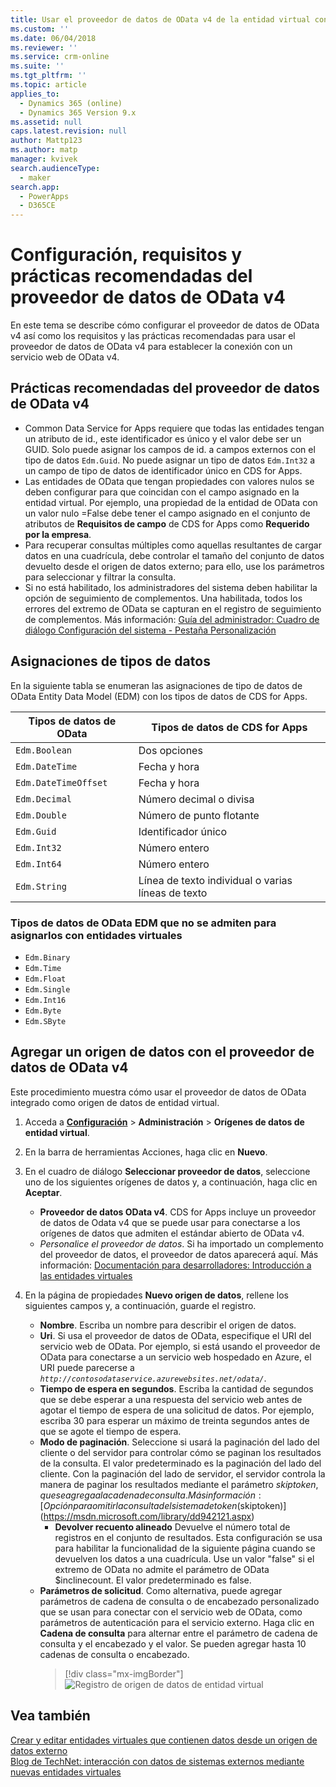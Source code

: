 ```yaml
---
title: Usar el proveedor de datos de OData v4 de la entidad virtual con Common Data Service for Apps | MicrosoftDocs
ms.custom: ''
ms.date: 06/04/2018
ms.reviewer: ''
ms.service: crm-online
ms.suite: ''
ms.tgt_pltfrm: ''
ms.topic: article
applies_to:
  - Dynamics 365 (online)
  - Dynamics 365 Version 9.x
ms.assetid: null
caps.latest.revision: null
author: Mattp123
ms.author: matp
manager: kvivek
search.audienceType:
  - maker
search.app:
  - PowerApps
  - D365CE
---
```


# <a name="odata-v4-data-provider-configuration-requirements-and-best-practices"></a>Configuración, requisitos y prácticas recomendadas del proveedor de datos de OData v4

En este tema se describe cómo configurar el proveedor de datos de OData v4 así como los requisitos y las prácticas recomendadas para usar el proveedor de datos de OData v4 para establecer la conexión con un servicio web de OData v4. 

## <a name="odata-v4-data-provider-best-practices"></a>Prácticas recomendadas del proveedor de datos de OData v4

- Common Data Service for Apps requiere que todas las entidades tengan un atributo de id., este identificador es único y el valor debe ser un GUID.  Solo puede asignar los campos de id. a campos externos con el tipo de datos `Edm.Guid`.  No puede asignar un tipo de datos `Edm.Int32` a un campo de tipo de datos de identificador único en CDS for Apps.
-  Las entidades de OData que tengan propiedades con valores nulos se deben configurar para que coincidan con el campo asignado en la entidad virtual. Por ejemplo, una propiedad de la entidad de OData con un valor nulo =False debe tener el campo asignado en el conjunto de atributos de **Requisitos de campo** de CDS for Apps como **Requerido por la empresa**. 
- Para recuperar consultas múltiples como aquellas resultantes de cargar datos en una cuadrícula, debe controlar el tamaño del conjunto de datos devuelto desde el origen de datos externo; para ello, use los parámetros para seleccionar y filtrar la consulta.
- Si no está habilitado, los administradores del sistema deben habilitar la opción de seguimiento de complementos. Una habilitada, todos los errores del extremo de OData se capturan en el registro de seguimiento de complementos. Más información: [Guía del administrador: Cuadro de diálogo Configuración del sistema - Pestaña Personalización](/dynamics365/customer-engagement/admin/system-settings-dialog-box-customization-tab) 

## <a name="data-type-mapping"></a>Asignaciones de tipos de datos

En la siguiente tabla se enumeran las asignaciones de tipo de datos de OData Entity Data Model (EDM) con los tipos de datos de CDS for Apps. 

|Tipos de datos de OData|Tipos de datos de CDS for Apps  |
|---------|---------|
|`Edm.Boolean`|Dos opciones|
|`Edm.DateTime`|Fecha y hora|
|`Edm.DateTimeOffset`|Fecha y hora|
|`Edm.Decimal`|Número decimal o divisa|
|`Edm.Double`|Número de punto flotante|
|`Edm.Guid`|Identificador único|
|`Edm.Int32`|Número entero|
|`Edm.Int64`|Número entero|
|`Edm.String`|Línea de texto individual o varias líneas de texto|


### <a name="odata-edm-data-types-that-are-not-supported-for-mapping-with-virtual-entities"></a>Tipos de datos de OData EDM que no se admiten para asignarlos con entidades virtuales 

- `Edm.Binary `
- `Edm.Time` 
- `Edm.Float `
- `Edm.Single` 
- `Edm.Int16` 
- `Edm.Byte` 
- `Edm.SByte`

 
## <a name="add-a-data-source-using-the-odata-v4-data-provider"></a>Agregar un origen de datos con el proveedor de datos de OData v4

Este procedimiento muestra cómo usar el proveedor de datos de OData integrado como origen de datos de entidad virtual.   
  
1. Acceda a **[Configuración](../model-driven-apps/advanced-navigation.md#settings)** > **Administración** > **Orígenes de datos de entidad virtual**.  
1. En la barra de herramientas Acciones, haga clic en **Nuevo**.  
1. En el cuadro de diálogo **Seleccionar proveedor de datos**, seleccione uno de los siguientes orígenes de datos y, a continuación, haga clic en **Aceptar**.  
  
    - **Proveedor de datos OData v4**. CDS for Apps incluye un proveedor de datos de Odata v4 que se puede usar para conectarse a los orígenes de datos que admiten el estándar abierto de OData v4.  
    - *Personalice el proveedor de datos*. Si ha importado un complemento del proveedor de datos, el proveedor de datos aparecerá aquí. Más información: [Documentación para desarrolladores: Introducción a las entidades virtuales](/dynamics365/customer-engagement/developer/virtual-entities/get-started-ve)  
    
1. En la página de propiedades **Nuevo origen de datos**, rellene los siguientes campos y, a continuación, guarde el registro.  
  
    - **Nombre**. Escriba un nombre para describir el origen de datos.  
    - **Uri**. Si usa el proveedor de datos de OData, especifique el URI del servicio web de OData. Por ejemplo, si está usando el proveedor de OData para conectarse a un servicio web hospedado en Azure, el URI puede parecerse a *`http://contosodataservice.azurewebsites.net/odata/`*.  
    - **Tiempo de espera en segundos**. Escriba la cantidad de segundos que se debe esperar a una respuesta del servicio web antes de agotar el tiempo de espera de una solicitud de datos. Por ejemplo, escriba 30 para esperar un máximo de treinta segundos antes de que se agote el tiempo de espera.  
    - **Modo de paginación**. Seleccione si usará la paginación del lado del cliente o del servidor para controlar cómo se paginan los resultados de la consulta. El valor predeterminado es la paginación del lado del cliente. Con la paginación del lado de servidor, el servidor controla la manera de paginar los resultados mediante el parámetro $skiptoken, que se agrega a la cadena de consulta. Más información: [Opción para omitir la consulta del sistema de token ($skiptoken)](https://msdn.microsoft.com/library/dd942121.aspx)  
        -  **Devolver recuento alineado** Devuelve el número total de registros en el conjunto de resultados. Esta configuración se usa para habilitar la funcionalidad de la siguiente página cuando se devuelven los datos a una cuadrícula. Use un valor "false" si el extremo de OData no admite el parámetro de OData $inclinecount. El valor predeterminado es false.
    - **Parámetros de solicitud**. Como alternativa, puede agregar parámetros de cadena de consulta o de encabezado personalizado que se usan para conectar con el servicio web de OData, como parámetros de autenticación para el servicio externo. Haga clic en **Cadena de consulta** para alternar entre el parámetro de cadena de consulta y el encabezado y el valor. Se pueden agregar hasta 10 cadenas de consulta o encabezado. 
        > [!div class="mx-imgBorder"] 
        > ![Registro de origen de datos de entidad virtual](media/virtual-entity-data-source.png) 


## <a name="see-also"></a>Vea también  

[Crear y editar entidades virtuales que contienen datos desde un origen de datos externo](create-edit-virtual-entities.md) <br/>
[Blog de TechNet: interacción con datos de sistemas externos mediante nuevas entidades virtuales](https://blogs.technet.microsoft.com/lystavlen/2017/09/08/virtual-entities/)
